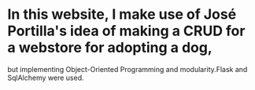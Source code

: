 # In this website, I make use of José Portilla's idea of making a CRUD for a webstore for adopting a dog, 
but implementing Object-Oriented Programming and modularity.Flask and SqlAlchemy were used. 
